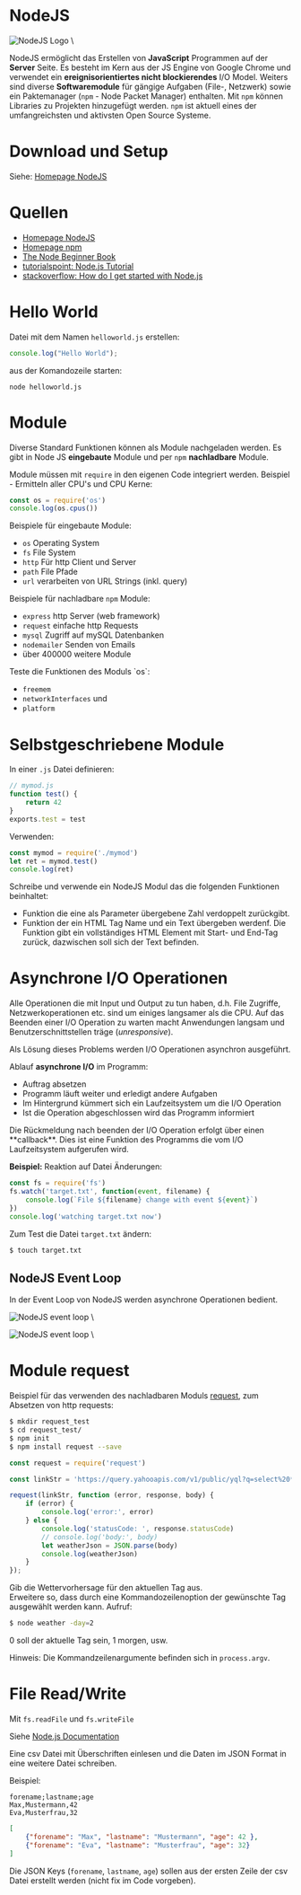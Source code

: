 
# NodeJS

![NodeJS Logo](fig/nodejslogo.png)
\ 

NodeJS ermöglicht das Erstellen von **JavaScript** Programmen auf der **Server** Seite.
Es besteht im Kern aus der JS Engine von Google Chrome und verwendet ein **ereignisorientiertes nicht blockierendes** I/O Model.
Weiters sind diverse **Softwaremodule** für gängige Aufgaben (File-, Netzwerk) sowie ein Paktemanager (`npm` - Node Packet Manager) enthalten. Mit `npm` können Libraries zu Projekten hinzugefügt werden. 
`npm` ist aktuell eines der umfangreichsten und aktivsten Open Source Systeme.


# Download und Setup

Siehe:
[Homepage NodeJS](https://nodejs.org/)


# Quellen

- [Homepage NodeJS](https://nodejs.org/)
- [Homepage npm](https://www.npmjs.com)
- [The Node Beginner Book](http://www.nodebeginner.org)
- [tutorialspoint: Node.js Tutorial](https://www.tutorialspoint.com/nodejs/)
- [stackoverflow: How do I get started with Node.js](http://stackoverflow.com/questions/2353818/how-do-i-get-started-with-node-js)


# Hello World

Datei mit dem Namen `helloworld.js` erstellen:

```javascript
console.log("Hello World");
```

aus der Komandozeile starten:

```
node helloworld.js
```


# Module

Diverse Standard Funktionen können als Module nachgeladen werden.
Es gibt in Node JS **eingebaute** Module und per `npm` **nachladbare** Module.

Module müssen mit `require` in den eigenen Code integriert werden.
Beispiel - Ermitteln aller CPU's und CPU Kerne:

```javascript
const os = require('os')
console.log(os.cpus())
```

Beispiele für eingebaute Module:

- `os` Operating System
- `fs` File System
- `http` Für http Client und Server
- `path` File Pfade
- `url` verarbeiten von URL Strings (inkl. query)


Beispiele für nachladbare `npm` Module:

- `express` http Server (web framework)
- `request` einfache http Requests
- `mysql` Zugriff auf mySQL Datenbanken
- `nodemailer` Senden von Emails
- über 400000 weitere Module


<div class="uebung" caption='Modul os'>
Teste die Funktionen des Moduls `os`:

- `freemem`
- `networkInterfaces` und
- `platform`
</div>


# Selbstgeschriebene Module

In einer `.js` Datei definieren:

```javascript
// mymod.js
function test() {
    return 42
}
exports.test = test
```

Verwenden:

```javascript
const mymod = require('./mymod')
let ret = mymod.test()
console.log(ret)
```

<div class="uebung" caption='Modul os'>
Schreibe und verwende ein NodeJS Modul das die folgenden Funktionen beinhaltet:

- Funktion die eine als Parameter übergebene Zahl verdoppelt zurückgibt.
- Funktion der ein HTML Tag Name und ein Text übergeben werdenf. Die Funktion gibt ein vollständiges HTML Element mit Start- und End-Tag zurück, dazwischen soll sich der Text befinden.

</div>


# Asynchrone I/O Operationen

Alle Operationen die mit Input und Output zu tun haben, d.h. File Zugriffe, Netzwerkoperationen etc. sind um einiges langsamer als die CPU.
Auf das Beenden einer I/O Operation zu warten macht Anwendungen langsam und Benutzerschnittstellen träge (*unresponsive*).

Als Lösung dieses Problems werden I/O Operationen asynchron ausgeführt.

Ablauf **asynchrone I/O** im Programm:

- Auftrag absetzen
- Programm läuft weiter und erledigt andere Aufgaben
- Im Hintergrund kümmert sich ein Laufzeitsystem um die I/O Operation
- Ist die Operation abgeschlossen wird das Programm informiert

<div class="definition">
Die Rückmeldung nach beenden der I/O Operation erfolgt über einen **callback**.
Dies ist eine Funktion des Programms die vom I/O Laufzeitsystem aufgerufen wird.
</div>

<div class="example">

**Beispiel:**
Reaktion auf Datei Änderungen:

```javascript
const fs = require('fs')
fs.watch('target.txt', function(event, filename) {
    console.log(`File ${filename} change with event ${event}`)
})
console.log('watching target.txt now')
```

Zum Test die Datei `target.txt` ändern:

```bash
$ touch target.txt
```
</div>

## NodeJS Event Loop

In der Event Loop von NodeJS werden asynchrone Operationen bedient.

![NodeJS event loop](fig/eventloop1.png)
\ 

![NodeJS event loop](fig/eventloop2.png)
\ 


# Module request

Beispiel für das verwenden des nachladbaren Moduls [request](https://www.npmjs.com/package/request), zum Absetzen von http requests:

```bash
$ mkdir request_test
$ cd request_test/
$ npm init
$ npm install request --save
```

```javascript
const request = require('request')

const linkStr = 'https://query.yahooapis.com/v1/public/yql?q=select%20*%20from%20weather.forecast%20where%20woeid%3D15000000&format=json&diagnostics=true&callback='

request(linkStr, function (error, response, body) {
    if (error) {
        console.log('error:', error)
    } else {
        console.log('statusCode: ', response.statusCode) 
        // console.log('body:', body)
        let weatherJson = JSON.parse(body)
        console.log(weatherJson)
    }
});
```

<div class="uebung" caption="Request Modul - Wetter">
Gib die Wettervorhersage für den aktuellen Tag aus.
</div>

<div class="uebung" caption="Request Modul - Wetter 2">
Erweitere so, dass durch eine Kommandozeilenoption der gewünschte Tag ausgewählt werden kann. Aufruf:

```bash
$ node weather -day=2
```

0 soll der aktuelle Tag sein, 1 morgen, usw.

Hinweis:
Die Kommandzeilenargumente befinden sich in `process.argv`.
</div>



# File Read/Write

Mit `fs.readFile` und `fs.writeFile`

Siehe
[Node.js Documentation](https://nodejs.org/dist/latest-v6.x/docs/api/fs.html)

<div class="uebung" caption='Konverter csv nach json'>
Eine csv Datei mit Überschriften einlesen und die Daten im JSON Format in eine weitere Datei schreiben.


Beispiel:

```csv
forename;lastname;age
Max,Mustermann,42
Eva,Musterfrau,32
```

```json
[
    {"forename": "Max", "lastname": "Mustermann", "age": 42 },
    {"forename": "Eva", "lastname": "Musterfrau", "age": 32}
]
```

Die JSON Keys (`forename`, `lastname`, `age`) sollen aus der ersten Zeile der csv Datei erstellt werden (nicht fix im Code vorgeben).

</div>
